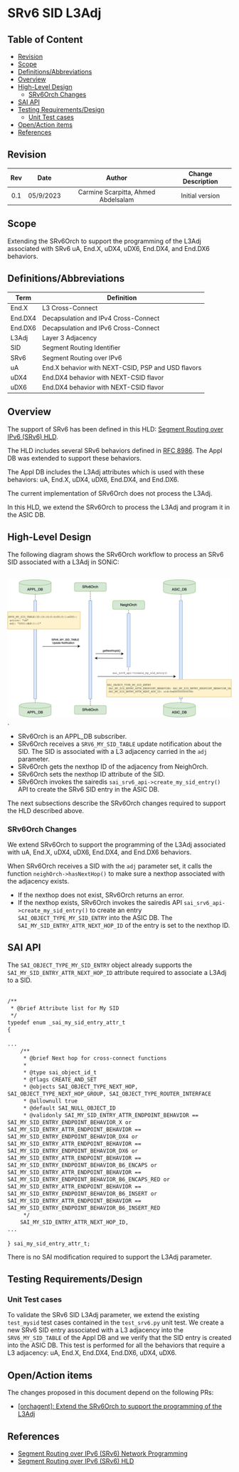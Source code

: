 # SRv6 SID L3Adj #

## Table of Content 

- [Revision](#revision)
- [Scope](#scope)
- [Definitions/Abbreviations](#definitionsabbreviations)
- [Overview](#overview)
- [High-Level Design](#high-level-design)
    - [SRv6Orch Changes](#srv6orch-changes)
- [SAI API](#sai-api)
- [Testing Requirements/Design](#testing-requirementsdesign)
    - [Unit Test cases](#unit-test-cases)
- [Open/Action items](#openaction-items)
- [References](#references)

## Revision  

| Rev  |   Date    |      Author                         | Change Description      |
| :--: | :-------: | :---------------------------------: | :---------------------: |
| 0.1  | 05/9/2023 | Carmine Scarpitta, Ahmed Abdelsalam |  Initial version        |

## Scope  

Extending the SRv6Orch to support the programming of the L3Adj associated with SRv6 uA, End.X, uDX4, uDX6, End.DX4, and End.DX6 behaviors.

## Definitions/Abbreviations 

| **Term**                 | **Definition**                                     |
|--------------------------|----------------------------------------------------|
| End.X                    | L3 Cross-Connect                                   |
| End.DX4                  | Decapsulation and IPv4 Cross-Connect               |
| End.DX6                  | Decapsulation and IPv6 Cross-Connect               |
| L3Adj                    | Layer 3 Adjacency                                  |
| SID                      | Segment Routing Identifier                         |
| SRv6                     | Segment Routing over IPv6                          |
| uA                       | End.X behavior with NEXT-CSID, PSP and USD flavors |
| uDX4                     | End.DX4 behavior with NEXT-CSID flavor             |
| uDX6                     | End.DX4 behavior with NEXT-CSID flavor             |

## Overview 

The support of SRv6 has been defined in this HLD: [Segment Routing over IPv6 (SRv6) HLD](https://github.com/sonic-net/SONiC/blob/master/doc/srv6/srv6_hld.md).

The HLD includes several SRv6 behaviors defined in [RFC 8986](https://datatracker.ietf.org/doc/html/rfc8986).
The Appl DB was extended to support these behaviors. 

The Appl DB includes the L3Adj attributes which is used with these behaviors: uA, End.X, uDX4, uDX6, End.DX4, and End.DX6.

The current implementation of SRv6Orch does not process the L3Adj.

In this HLD, we extend the SRv6Orch to process the L3Adj and program it in the ASIC DB.

## High-Level Design 

The following diagram shows the SRv6Orch workflow to process an SRv6 SID associated with a L3Adj in SONiC:
<br> <br>

![SRv6 SID L3Adj Sequence Diagram](images/srv6_sid_l3adj_sequence_diagram.png "SRv6 SID_L3Adj Sequence Diagram").

- SRv6Orch is an APPL_DB subscriber.
- SRv6Orch receives a `SRV6_MY_SID_TABLE` update notification about the SID. The SID is associated with a L3 adjacency carried in the `adj` parameter.
- SRv6Orch gets the nexthop ID of the adjacency from NeighOrch.
- SRv6Orch sets the nexthop ID attribute of the SID.
- SRv6Orch invokes the sairedis `sai_srv6_api->create_my_sid_entry()` API to create the SRv6 SID entry in the ASIC DB. 

The next subsections describe the SRv6Orch changes required to support the HLD described above.

### SRv6Orch Changes

We extend SRv6Orch to support the programming of the L3Adj associated with uA, End.X, uDX4, uDX6, End.DX4, and End.DX6 behaviors.

When SRv6Orch receives a SID with the `adj` parameter set, it calls the function `neighOrch->hasNextHop()` to make sure a nexthop associated with the adjacency exists.
- If the nexthop does not exist, SRv6Orch returns an error.
- If the nexthop exists, SRv6Orch invokes the sairedis API `sai_srv6_api->create_my_sid_entry()` to create an entry `SAI_OBJECT_TYPE_MY_SID_ENTRY` into the ASIC DB. The `SAI_MY_SID_ENTRY_ATTR_NEXT_HOP_ID` of the entry is set to the nexthop ID.

## SAI API 

The `SAI_OBJECT_TYPE_MY_SID_ENTRY` object already supports the `SAI_MY_SID_ENTRY_ATTR_NEXT_HOP_ID` attribute required to associate a L3Adj to a SID.

```

/**
 * @brief Attribute list for My SID
 */
typedef enum _sai_my_sid_entry_attr_t
{

...
    /**
     * @brief Next hop for cross-connect functions
     *
     * @type sai_object_id_t
     * @flags CREATE_AND_SET
     * @objects SAI_OBJECT_TYPE_NEXT_HOP, SAI_OBJECT_TYPE_NEXT_HOP_GROUP, SAI_OBJECT_TYPE_ROUTER_INTERFACE
     * @allownull true
     * @default SAI_NULL_OBJECT_ID
     * @validonly SAI_MY_SID_ENTRY_ATTR_ENDPOINT_BEHAVIOR == SAI_MY_SID_ENTRY_ENDPOINT_BEHAVIOR_X or SAI_MY_SID_ENTRY_ATTR_ENDPOINT_BEHAVIOR == SAI_MY_SID_ENTRY_ENDPOINT_BEHAVIOR_DX4 or SAI_MY_SID_ENTRY_ATTR_ENDPOINT_BEHAVIOR == SAI_MY_SID_ENTRY_ENDPOINT_BEHAVIOR_DX6 or SAI_MY_SID_ENTRY_ATTR_ENDPOINT_BEHAVIOR == SAI_MY_SID_ENTRY_ENDPOINT_BEHAVIOR_B6_ENCAPS or SAI_MY_SID_ENTRY_ATTR_ENDPOINT_BEHAVIOR == SAI_MY_SID_ENTRY_ENDPOINT_BEHAVIOR_B6_ENCAPS_RED or SAI_MY_SID_ENTRY_ATTR_ENDPOINT_BEHAVIOR == SAI_MY_SID_ENTRY_ENDPOINT_BEHAVIOR_B6_INSERT or SAI_MY_SID_ENTRY_ATTR_ENDPOINT_BEHAVIOR == SAI_MY_SID_ENTRY_ENDPOINT_BEHAVIOR_B6_INSERT_RED
     */
    SAI_MY_SID_ENTRY_ATTR_NEXT_HOP_ID,
...

} sai_my_sid_entry_attr_t;
```

There is no SAI modification required to support the L3Adj parameter.

		
## Testing Requirements/Design  

### Unit Test cases  

To validate the SRv6 SID L3Adj parameter, we extend the existing `test_mysid` test cases contained in the `test_srv6.py` unit test. We create a new SRv6 SID entry associated with a L3 adjacency into the `SRV6_MY_SID_TABLE` of the Appl DB and we verify that the SID entry is created into the ASIC DB. This test is performed for all the behaviors that require a L3 adjacency: uA, End.X, End.DX4, End.DX6, uDX4, uDX6.

## Open/Action items

The changes proposed in this document depend on the following PRs:

- [[orchagent]: Extend the SRv6Orch to support the programming of the L3Adj](https://github.com/sonic-net/sonic-swss/pull/2902)

## References

- [Segment Routing over IPv6 (SRv6) Network Programming](https://datatracker.ietf.org/doc/html/rfc8986)
- [Segment Routing over IPv6 (SRv6) HLD](https://github.com/sonic-net/SONiC/blob/master/doc/srv6/srv6_hld.md)
